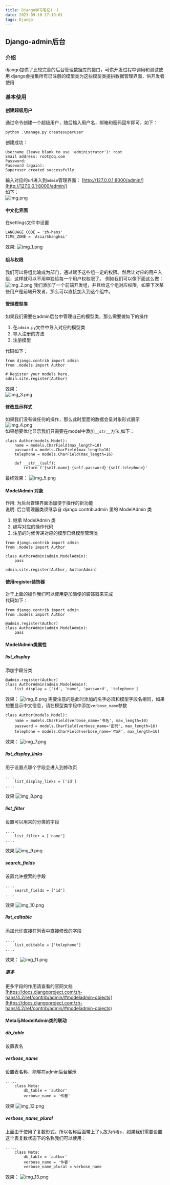```yaml
---
title: Django学习笔记(一)
date: 2023-09-10 17:19:01
tags: Django
---
```

## Django-admin后台

### 介绍

django提供了比较完善的后台管理数据库的接口，可供开发过程中调用和测试使用 django会搜集所有已注册的模型类为这些模型类提拱数据管理界面，供开发者使用

### 基本使用

#### 创建超级用户

通过命令创建一个超级用户，随后输入用户名，邮箱和密码回车即可，如下：

```pycon
python .\manage.py createsuperuser
```

创建成功：

```
Username (leave blank to use 'administrator'): root
Email address: root@qq.com
Password:
Password (again):
Superuser created successfully.
```

输入对应的url进入到`admin`管理界面：
[http://127.0.0.1:8000/admin/](http://127.0.0.1:8000/admin/)  
如下：  
![img.png](img_23_9_10/img.png)

#### 中文化界面

在settings文件中设置

```pycon
LANGUAGE_CODE = 'zh-hans'
TIME_ZONE = 'Asia/Shanghai'
```

效果:
![img_1.png](img_23_9_10/img_1.png)

#### 组与权限

我们可以将组比喻成为部门，通过赋予这些组一定的权限。然后让对应的用户入组，这样就可以不用单独给每一个用户权权限了。
例如我们可以像下面这么做：
![img_2.png](img_23_9_10/img_2.png)
我们添加了一个前端开发组，并且给这个组对应权限，如果下次某些用户是前端开发者，那么可以直接加入到这个组中。

#### 管理模型类

如果我们需要在admin后台中管理自己的模型类，那么需要做如下的操作

1. 在`admin.py`文件中导入对应的模型类
2. 导入注册的方法
3. 注册模型

代码如下：

```pycon
from django.contrib import admin
from .models import Author

# Register your models here.
admin.site.register(Author)
```

效果：  
![img_3.png](img_23_9_10/img_3.png)

#### 修改显示样式

如果我们没有做任何的操作，那么此时里面的数据会呈对象形式展示  
![img_4.png](img_23_9_10/img_4.png)  
如果想要优化显示我们只需要在model中添加`__str__`方法,如下：

```pycon
class Author(models.Model):
    name = models.CharField(max_length=10)
    password = models.CharField(max_length=16)
    telephone = models.CharField(max_length=16)

    def __str__(self):
        return f'{self.name}-{self.password}-{self.telephone}'
```

最终效果：
![img_5.png](img_23_9_10/img_5.png)

#### ModelAdmin 对象

作用:
为后台管理界面添加便于操作的新功能  
说明:
后台管理器类须继承自 django.contrib.admin 里的 ModelAdmin 类

1. 继承 ModelAdmin 类
2. 编写对应的操作代码
3. 注册的时候传递对应的模型已经模型管理类

```pycon
from django.contrib import admin
from .models import Author

class AuthorAdmin(admin.ModelAdmin):
    pass

admin.site.register(Author, AuthorAdmin)
```

#### 使用register装饰器

对于上面的操作我们可以使用更加简便的装饰器来完成  
代码如下：

```pycon
from django.contrib import admin
from .models import Author

@admin.register(Author)
class AuthorAdmin(admin.ModelAdmin):
    pass
```

#### ModelAdmin类属性

##### list_display

添加字段分类

```pycon
@admin.register(Author)
class AuthorAdmin(admin.ModelAdmin):
    list_display = ['id', 'name', 'password', 'telephone']
```

效果：
![img_6.png](img_23_9_10/img_6.png)
需要注意的是此时添加的名字必须和模型字段名相同，如果想要显示中文信息，请在模型类字段中添加`verbose_name`参数

```pycon
class Author(models.Model):
    name = models.CharField(verbose_name='书名', max_length=10)
    password = models.CharField(verbose_name='密码', max_length=16)
    telephone = models.CharField(verbose_name='电话', max_length=16)
```

效果：
![img_7.png](img_23_9_10/img_7.png)

##### list_display_links

用于设置点哪个字段会进入到修改页

```pycon
....
    list_display_links = ['id']
....
```

效果
![img_8.png](img_23_9_10/img_8.png)

##### list_filter

设置可以用来的分类的字段

```pycon
....
    list_filter = ['name']
....
```

效果
![img_9.png](img_23_9_10/img_9.png)

##### search_fields

设置允许搜索的字段

```pycon
....
    search_fields = ['id']
....
```

效果
![img_10.png](img_23_9_10/img_10.png)

##### list_editable

添加允许直接在列表中直接修改的字段

```pycon
....
    list_editable = ['telephone']
....
```

效果：
![img_11.png](img_23_9_10/img_11.png)

##### 更多

更多字段的作用请查看的官网文档  
[https://docs.djangoproject.com/zh-hans/4.2/ref/contrib/admin/#modeladmin-objects](https://docs.djangoproject.com/zh-hans/4.2/ref/contrib/admin/#modeladmin-objects)

#### Meta与ModelAdmin类的联动

##### db_table

设置表名

##### verbose_name

设置表名称，能够在admin后台展示

```pycon
.....
    class Meta:
        db_table = 'author'
        verbose_name = '作者'
```

效果
![img_12.png](img_23_9_10/img_12.png)

##### verbose_name_plural

上面由于使用了复数形式，所以名称后面带上了s,故为`作者s`，如果我们需要设置这个表复数状态下的名称我们可以使用：

```pycon
.....
    class Meta:
        db_table = 'author'
        verbose_name = '作者'
        verbose_name_plural = verbose_name
```

效果：
![img_13.png](img_23_9_10/img_13.png)
